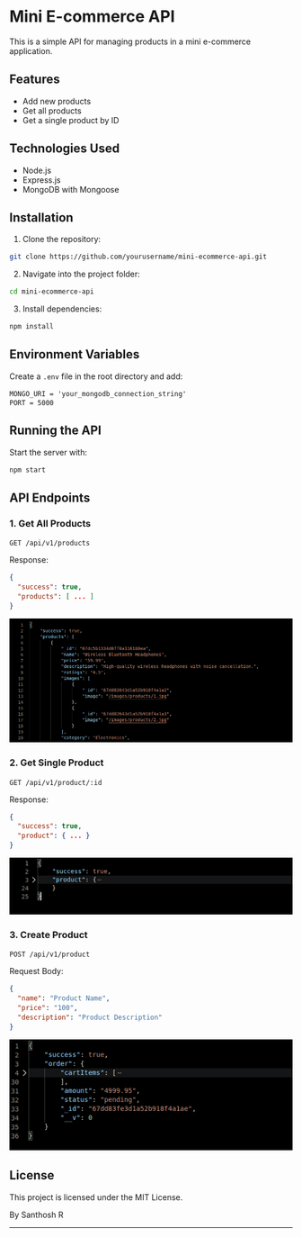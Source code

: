 # Mini E-commerce API

This is a simple API for managing products in a mini e-commerce application.

## Features
- Add new products
- Get all products
- Get a single product by ID

## Technologies Used
- Node.js
- Express.js
- MongoDB with Mongoose

## Installation
1. Clone the repository:
```bash
git clone https://github.com/yourusername/mini-ecommerce-api.git
```
2. Navigate into the project folder:
```bash
cd mini-ecommerce-api
```
3. Install dependencies:
```bash
npm install
```

## Environment Variables
Create a `.env` file in the root directory and add:
```
MONGO_URI = 'your_mongodb_connection_string'
PORT = 5000
```

## Running the API
Start the server with:
```bash
npm start
```

## API Endpoints
### 1. Get All Products
```http
GET /api/v1/products
```
Response:
```json
{
  "success": true,
  "products": [ ... ]
}
```
![Get All Products](https://github.com/Santhosh1015/Basic_APIs/blob/main/api_basci.png?raw=true)


### 2. Get Single Product
```http
GET /api/v1/product/:id
```
Response:
```json
{
  "success": true,
  "product": { ... }
}
```
![Get Single Product](https://github.com/Santhosh1015/Basic_APIs/blob/main/api_basic2.png?raw=true)

### 3. Create Product
```http
POST /api/v1/product
```
Request Body:
```json
{
  "name": "Product Name",
  "price": "100",
  "description": "Product Description"
}
```
![Create Product](https://github.com/Santhosh1015/Basic_APIs/blob/main/api_basic3.png?raw=true)



## License
This project is licensed under the MIT License.

By
Santhosh R

---

